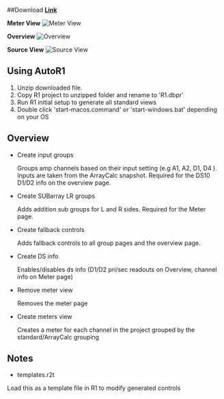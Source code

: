 ##Download
**[Link](https://github.com/lachyc/AutoR1/releases)**

**Meter View**
![Meter View](https://i.imgur.com/tSDfxEx.png)

**Overview**
![Overview](https://imgur.com/cNPPtNd.png)

**Source View**
![Source View](https://imgur.com/Z1T5Gdf.png)

## Using AutoR1
1. Unzip downloaded file.
2. Copy R1 project to unzipped folder and rename to 'R1.dbpr'
2. Run R1 initial setup to generate all standard views
4. Double click 'start-macos.command' or 'start-windows.bat' depending on your OS


## Overview
- Create input groups

  Groups amp channels based on their input setting (e.g A1, A2, D1, D4 ). Inputs are taken from the ArrayCalc snapshot. Required for the DS10 D1/D2 info on the overview page.

- Create SUBarray LR groups

  Adds addition sub groups for L and R sides. Required for the Meter page.

- Create fallback controls

  Adds fallback controls to all group pages and the overview page.

- Create DS info

  Enables/disables ds info (D1/D2 pri/sec readouts on Overview, channel info on Meter page)

- Remove meter view

  Removes the meter page

- Create meters view

  Creates a meter for each channel in the project grouped by the standard/ArrayCalc grouping


## Notes
- templates.r2t

Load this as a template file in R1 to modify generated controls
